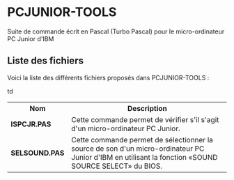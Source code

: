# PCJUNIOR-TOOLS
Suite de commande écrit en Pascal (Turbo Pascal) pour le micro-ordinateur PC Junior d'IBM

<h2>Liste des fichiers</h2>

Voici la liste des différents fichiers proposés dans PCJUNIOR-TOOLS :

<table>
		<tr>
			<th>Nom</th>
			<th>Description</th>	
		</tr>
    <tr>
      <td><b>ISPCJR.PAS</b></td>
      <td>Cette commande permet de vérifier s'il s'agit d'un micro-ordinateur PC Junior.</td>
    </tr>
    <tr>
	    <td><b>SELSOUND.PAS</b></td>td
	    <td>Cette commande permet de sélectionner la source de son d'un micro-ordinateur PC Junior d'IBM en utilisant la fonction «SOUND SOURCE SELECT» du BIOS.</td>
    </tr>
</table>
